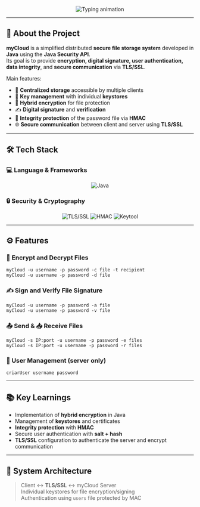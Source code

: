 <p align="center">
  <img
    src="https://readme-typing-svg.herokuapp.com?font=Fira+Code&size=28&pause=500&color=1E90FF&center=true&width=600&lines=🔐+myCloud+-+Secure+File+Storage+System"
    alt="Typing animation"
  />
</p>

---

## 🚀 About the Project

**myCloud** is a simplified distributed **secure file storage system** developed in **Java** using the **Java Security API**.  
Its goal is to provide **encryption, digital signature, user authentication, data integrity**, and **secure communication** via **TLS/SSL**.

Main features:
- 📂 **Centralized storage** accessible by multiple clients
- 🔑 **Key management** with individual **keystores**
- 🔐 **Hybrid encryption** for file protection
- ✍️ **Digital signature** and **verification**
- 🔏 **Integrity protection** of the password file via **HMAC**
- 🌐 **Secure communication** between client and server using **TLS/SSL**

---

## 🛠️ Tech Stack

### 💻 Language & Frameworks
<p align="center">
  <img alt="Java" src="https://img.shields.io/badge/Java-007396?logo=openjdk&logoColor=white&style=for-the-badge" />
</p>

### 🔒 Security & Cryptography
<p align="center">
  <img alt="TLS/SSL" src="https://img.shields.io/badge/TLS%2FSSL-003366?logo=letsencrypt&logoColor=white&style=for-the-badge" />
  <img alt="HMAC" src="https://img.shields.io/badge/HMAC-SHA256-orange?style=for-the-badge" />
  <img alt="Keytool" src="https://img.shields.io/badge/Keytool-Java%20Security-green?style=for-the-badge" />
</p>

---

## ⚙️ Features

### 🔐 Encrypt and Decrypt Files
```
myCloud -u username -p password -c file -t recipient
myCloud -u username -p password -d file
```

### ✍️ Sign and Verify File Signature
```
myCloud -u username -p password -a file
myCloud -u username -p password -v file
```

### 📤 Send & 📥 Receive Files
```
myCloud -s IP:port -u username -p password -e files
myCloud -s IP:port -u username -p password -r files
```

### 👤 User Management (server only)
```
criarUser username password
```

---

## 📚 Key Learnings
- Implementation of **hybrid encryption** in Java
- Management of **keystores** and certificates
- **Integrity protection** with **HMAC**
- Secure user authentication with **salt + hash**
- **TLS/SSL** configuration to authenticate the server and encrypt communication

---

## 📸 System Architecture
> Client ↔ **TLS/SSL** ↔ myCloud Server  
> Individual keystores for file encryption/signing  
> Authentication using `users` file protected by MAC

